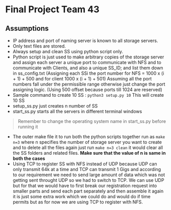 # Final Project Team 43

## Assumptions
- IP address and port of naming server is known to all storage servers.
- Only text files are stored.
- Always setup and clean SS using python script only.
- Python script is just used to make arbitrary copies of the storage server and assign each server a unique port to communicate with NFS and to communicate with Clients, and also a unique SS_ID; and list them down in ss_config.txt (Assigning each SSi the port number for NFS = 1000 x (i + 1) + 500 and for client 1000 x (i + 1) + 501) Assuming all the port numbers fall under the permissible range otherwise just change the port assigning logic. (Using 500 offset because ports till 1024 are reserved)
- Sample command to create 10 SS : ```python3 setup.py 10``` This will create 10 SS
- setup_ss.py just creates n number of SS
- start_ss.py starts all the servers in different terminal windows
> Remember to change the operating system name in start_ss.py before running it
- The outer make file it to run both the python scripts together run as ```make n=3``` where n specifies the number of storage server you want to create and to delete all the files again just run ```make n=3 clean``` it would clear all the SS folders and related files. **Make sure that the value of n is same in both the cases**
- Using TCP to register SS with NFS instead of UDP because UDP can only transmit 64k at a time and TCP can transmit 1 Gigs and according to our requirement we need to send large amount of data which was not getting sent throught UDP so we had to switch to TCP. We can use UDP but for that we would have to first break our registration request into smaller parts and send each part separately and then assemble it again it is just some extra work which we could do and would do if time permits but as for now we are using TCP to register with NFS.